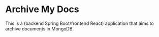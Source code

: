 # Archive My Docs 
This is a (backend Spring Boot/frontend React) application that aims to archive documents in MongoDB.

